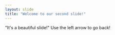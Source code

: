 ```yaml
---
layout: slide
title: "Welcome to our second slide!"
---
```

"It's a beautiful slide!"
Use the left arrow to go back!
